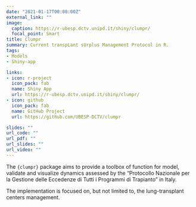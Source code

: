 ```yaml
---
date: "2021-01-17T00:00:00Z"
external_link: ""
image:
  caption: https://r-ubesp.dctv.unipd.it/shiny/clumpr/
  focal_point: Smart
title: Clumpr
summary: Current transpLant sUrplus Management Protocol in R.
tags:
- Models
- Shiny-app

links:
- icon: r-project
  icon_pack: fab
  name: Shiny App
  url: https://r-ubesp.dctv.unipd.it/shiny/clumpr/
- icon: github 
  icon_pack: fab
  name: GitHub Project
  url: https://github.com/UBESP-DCTV/clumpr

slides: ""
url_code: ""
url_pdf: ""
url_slides: ""
url_video: ""
---
```


The `{clumpr}` package aims to provide a toolbox of function for model, validate and visualize dynamics assessed by the “Protocollo Nazionale per la Gestione delle Eccedenze di Tutti i Programmi di Trapianto” in Italy.

The implementation is focused on, but not limited to, the lung-transplant centers management.

